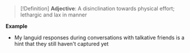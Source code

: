 >[!Definition]
>**Adjective**: A disinclination towards physical effort; lethargic and lax in manner

**Example**
- My languid responses during conversations with talkative friends is a hint that they still haven't captured yet